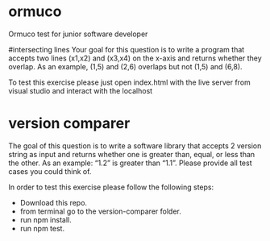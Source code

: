 # ormuco
Ormuco test for junior software developer

#intersecting lines
Your goal for this question is to write a program that accepts two lines (x1,x2) and (x3,x4) on the
x-axis and returns whether they overlap. As an example, (1,5) and (2,6) overlaps but not (1,5)
and (6,8).

To test this exercise please just open index.html with the live server from visual studio and interact with the localhost

# version comparer
The goal of this question is to write a software library that accepts 2 version string as input and
returns whether one is greater than, equal, or less than the other. As an example: “1.2” is
greater than “1.1”. Please provide all test cases you could think of.

In order to test this exercise please follow the following steps:
- Download this repo.
- from terminal go to the version-comparer folder.
- run npm install.
- run npm test.
